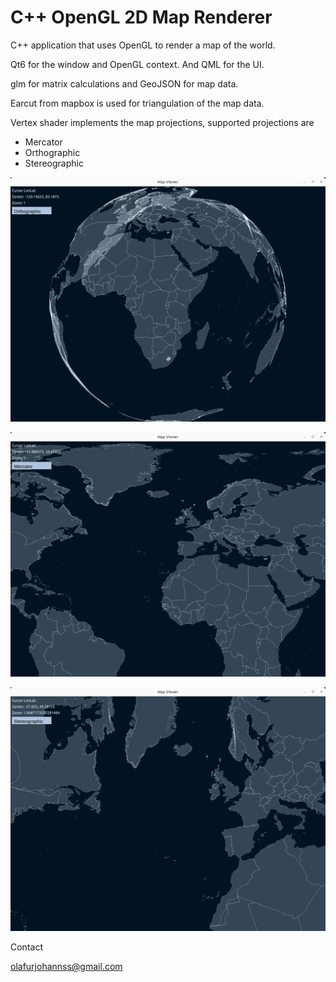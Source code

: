 # C++ OpenGL 2D Map Renderer

C++ application that uses OpenGL to render a map of the world.

Qt6 for the window and OpenGL context. And QML for the UI.

glm for matrix calculations and GeoJSON for map data.

Earcut from mapbox is used for triangulation of the map data.



Vertex shader implements the map projections, supported projections are 

- Mercator
- Orthographic
- Stereographic



![Orthographic](Ortho.png)

![Stereo](Stereo.png)

![Mercator](Mercator.png)




Contact 

olafurjohannss@gmail.com